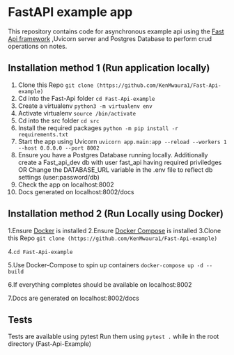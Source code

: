 # FastAPI example app

This repository contains code for asynchronous example api using the [Fast Api framework](https://fastapi.tiangolo.com/) ,Uvicorn server and Postgres Database to perform crud operations on notes.

## Installation method 1 (Run application locally)

1. Clone this Repo `git clone (https://github.com/KenMwaura1/Fast-Api-example)`
2. Cd into the Fast-Api folder
   `cd Fast-Api-example`
3. Create a virtualenv
   `python3 -m virtualenv env`
4. Activate virtualenv
   `source /bin/activate`
5. Cd into the src folder
   `cd src`
6. Install the required packages
   `python -m pip install -r requirements.txt`
7. Start the app using Uvicorn
   `uvicorn app.main:app --reload --workers 1 --host 0.0.0.0 --port 8002`
8. Ensure you have a Postgres Database running locally.
   Additionally create a Fast_api_dev db with user fast_api having required priviledges
   OR
   Change the DATABASE_URL variable in the .env file to reflect db settings (user:password/db)
9. Check the app on localhost:8002
10. Docs generated on localhost:8002/docs

## Installation method 2 (Run Locally using Docker)

1.Ensure [Docker](https://docs.docker.com/install/) is installed
2.Ensure [Docker Compose](https://docs.docker.com/compose/install/) is installed
3.Clone this Repo
`git clone (https://github.com/KenMwaura1/Fast-Api-example)`

4.`cd Fast-Api-example`

5.Use Docker-Compose to spin up containers `docker-compose up -d --build`

6.If everything completes should be available on localhost:8002

7.Docs are generated on localhost:8002/docs

## Tests

Tests are available using pytest
Run them using `pytest .` while in the root directory (Fast-Api-Example)

